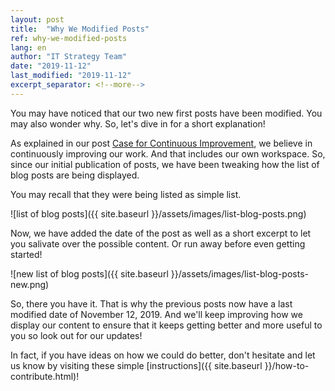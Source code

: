 ```yaml
---
layout: post
title:  "Why We Modified Posts"
ref: why-we-modified-posts
lang: en
author: "IT Strategy Team"
date: "2019-11-12"
last_modified: "2019-11-12"
excerpt_separator: <!--more-->
---
```

You may have noticed that our two new first posts have been modified.
You may also wonder why.
So, let's dive in for a short explanation!
<!--more-->

As explained in our post [Case for Continuous Improvement]({{site.baseurl}}/2019/10/15/case-continuous-improvement.html), we believe in continuously improving our work.
And that includes our own workspace.
So, since our initial publication of posts, we have been tweaking how the list of blog posts are being displayed.

You may recall that they were being listed as simple list.

![list of blog posts]({{ site.baseurl }}/assets/images/list-blog-posts.png)

Now, we have added the date of the post as well as a short excerpt to let you salivate over the possible content.
Or run away before even getting started!

![new list of blog posts]({{ site.baseurl }}/assets/images/list-blog-posts-new.png)

So, there you have it.
That is why the previous posts now have a last modified date of November 12, 2019.
And we'll keep improving how we display our content to ensure that it keeps getting better and more useful to you so look out for our updates!

In fact, if you have ideas on how we could do better, don't hesitate and let us know by visiting these simple [instructions]({{ site.baseurl }}/how-to-contribute.html)!
